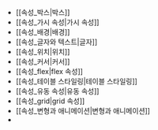 - [[속성_박스|박스]]
- [[속성_가시 속성|가시 속성]]
- [[속성_배경|배경]]
- [[속성_글자와 텍스트|글자]]
- [[속성_위치|위치]]
- [[속성_커서|커서]]
- [[속성_flex|flex 속성]]
- [[속성_테이블 스타일링|테이블 스타일링]]
- [[속성_유동 속성|유동 속성]]
- [[속성_grid|grid 속성]]
- [[속성_변형과 애니메이션|변형과 애니메이션]]
- 



